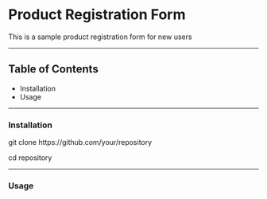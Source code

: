 <h1>Product Registration Form </h1>
<p>This is a sample product registration form for new users</p>
<hr>
<h2>Table of Contents</h2>
<ul>
    <li>Installation</li>
    <li>Usage</li>
</ul>
<hr>
<h3>Installation</h3>
    <p>git clone https://github.com/your/repository</p>
    <p>cd repository</p>
<hr>
<h3>Usage</h3>